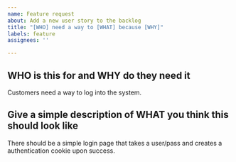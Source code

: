 ```yaml
---
name: Feature request
about: Add a new user story to the backlog
title: "[WHO] need a way to [WHAT] because [WHY]"
labels: feature
assignees: ''

---
```


## WHO is this for and WHY do they need it

Customers need a way to log into the system.

## Give a simple description of WHAT you think this should look like

There should be a simple login page that takes a user/pass and creates a authentication cookie upon success.
